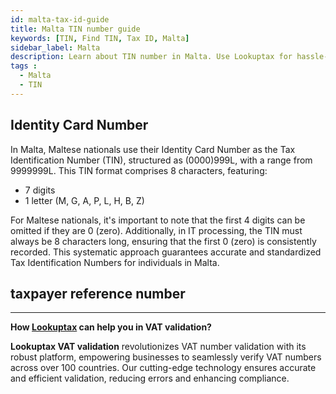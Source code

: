 ```yaml
---
id: malta-tax-id-guide
title: Malta TIN number guide
keywords: [TIN, Find TIN, Tax ID, Malta]
sidebar_label: Malta
description: Learn about TIN number in Malta. Use Lookuptax for hassle-free tax id validation in Malta and other 100+ countries
tags : 
  - Malta
  - TIN
---
```


## Identity Card Number

In Malta, Maltese nationals use their Identity Card Number as the Tax Identification Number (TIN), structured as (0000)999L, with a range from 9999999L. This TIN format comprises 8 characters, featuring:
- 7 digits
- 1 letter (M, G, A, P, L, H, B, Z)

For Maltese nationals, it's important to note that the first 4 digits can be omitted if they are 0 (zero). Additionally, in IT processing, the TIN must always be 8 characters long, ensuring that the first 0 (zero) is consistently recorded. This systematic approach guarantees accurate and standardized Tax Identification Numbers for individuals in Malta.

## taxpayer reference number


----
**How [Lookuptax](https://lookuptax.com/) can help you in VAT validation?**

**Lookuptax VAT validation** revolutionizes VAT number validation with its robust platform, empowering businesses to seamlessly verify VAT numbers across over 100 countries. Our cutting-edge technology ensures accurate and efficient validation, reducing errors and enhancing compliance.
